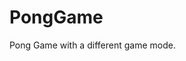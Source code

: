 # PongGame
Pong Game with a different game mode.
<div align="center"
img src="https://user-images.githubusercontent.com/92524186/201217932-0926af9d-82a7-45e2-b022-fe3e1037865a.PNG" width="0px" /
/div>
